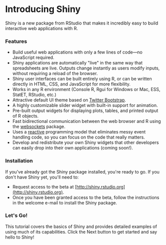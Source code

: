 

# Introducing Shiny

Shiny is a new package from RStudio that makes it incredibly easy to build interactive web applications with R.

### Features

* Build useful web applications with only a few lines of code&mdash;no JavaScript required.
* Shiny applications are automatically "live" in the same way that spreadsheets are live. Outputs change instantly as users modify inputs, without requiring a reload of the browser.
* Shiny user interfaces can be built entirely using R, or can be written directly in HTML, CSS, and JavaScript for more flexibility.
* Works in any R environment (Console R, Rgui for Windows or Mac, ESS, StatET, RStudio, etc.)
* Attractive default UI theme based on [Twitter Bootstrap](http://twitter.github.com/bootstrap).
* A highly customizable slider widget with built-in support for animation.
* Pre-built output widgets for displaying plots, tables, and printed output of R objects.
* Fast bidirectional communication between the web browser and R using the [websockets](http://illposed.net/websockets.html) package.
* Uses a [reactive](http://en.wikipedia.org/wiki/Reactive_programming) programming model that eliminates messy event handling code, so you can focus on the code that really matters.
* Develop and redistribute your own Shiny widgets that other developers can easily drop into their own applications (coming soon!).

### Installation

If you've already got the Shiny package installed, you're ready to go. If you don't have Shiny yet, you'll need to:

* Request access to the beta at [http://shiny.rstudio.org](http://shiny.rstudio.org).
* Once you have been granted access to the beta, follow the instructions in the welcome e-mail to install the Shiny package.


### Let's Go!

This tutorial covers the basics of Shiny and provides detailed examples of using much of its capabilities. Click the Next button to get started and say hello to Shiny!
